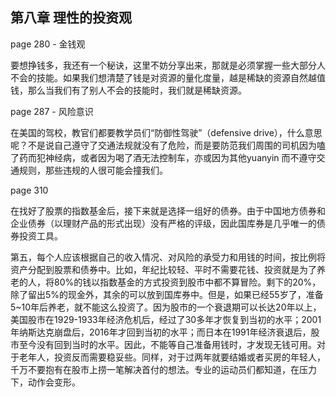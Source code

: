 ## 第八章 理性的投资观

page 280 - 金钱观

要想挣钱多，我还有一个秘诀，这里不妨分享出来，那就是必须掌握一些大部分人不会的技能。如果我们想清楚了钱是对资源的量化度量，越是稀缺的资源自然越值钱，那么当我们有了别人不会的技能时，我们就是稀缺资源。

page 287 - 风险意识

在美国的驾校，教官们都要教学员们“防御性驾驶”（defensive drive），什么意思呢？不是说自己遵守了交通法规就没有了危险，而是要防范我们周围的司机因为嗑了药而犯神经病，或者因为喝了酒无法控制车，亦或因为其他yuanyin
 而不遵守交通规则，那些违规的人很可能会撞我们。

page 310

在找好了股票的指数基金后，接下来就是选择一组好的债券。由于中国地方债券和企业债券（以理财产品的形式出现）没有严格的评级，因此国库券是几乎唯一的债券投资工具。

第五，每个人应该根据自己的收入情况、对风险的承受力和用钱的时间，按比例将资产分配到股票和债券中。比如，年纪比较轻、平时不需要花钱、投资就是为了养老的人，将80%的钱以指数基金的方式投资到股市中都不算冒险。剩下的20%，除了留出5%的现金外，其余的可以放到国库券中。但是，如果已经55岁了，准备5~10年后养老，就不能这么投资了。因为股市的一个衰退期可以长达20年以上，美国股市在1929-1933年经济危机后，经过了30多年才恢复到当初的水平；2001年纳斯达克崩盘后，2016年才回到当初的水平；而日本在1991年经济衰退后，股市至今没有回到当时的水平。因此，不能等自己准备用钱时，才发现无钱可用。对于老年人，投资反而需要稳妥些。同样，对于过两年就要结婚或者买房的年轻人，千万不要抱有在股市上捞一笔解决首付的想法。专业的运动员们都知道，在压力下，动作会变形。
